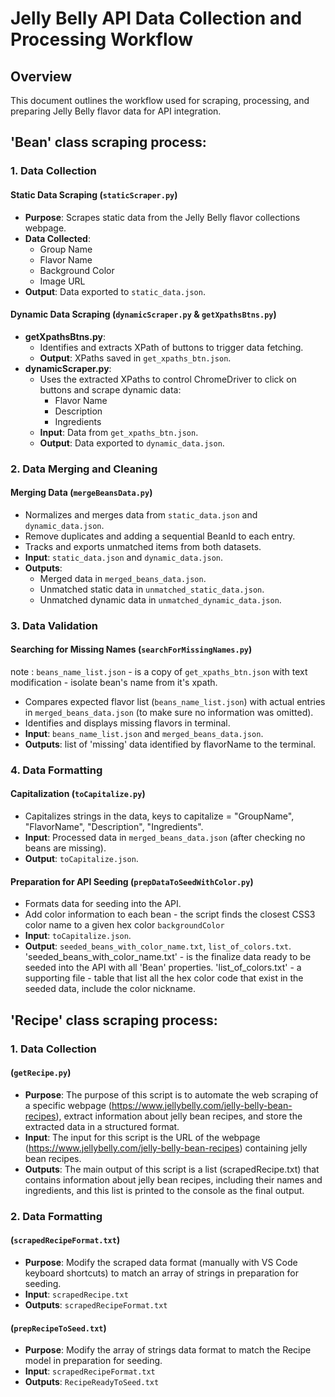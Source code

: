 # Jelly Belly API Data Collection and Processing Workflow

## Overview

This document outlines the workflow used for scraping, processing, and preparing Jelly Belly flavor data for API integration.

## 'Bean' class scraping process:

### 1. Data Collection

#### Static Data Scraping (`staticScraper.py`)

- **Purpose**: Scrapes static data from the Jelly Belly flavor collections webpage.
- **Data Collected**:
  - Group Name
  - Flavor Name
  - Background Color
  - Image URL
- **Output**: Data exported to `static_data.json`.

#### Dynamic Data Scraping (`dynamicScraper.py` & `getXpathsBtns.py`)

- **getXpathsBtns.py**:
  - Identifies and extracts XPath of buttons to trigger data fetching.
  - **Output**: XPaths saved in `get_xpaths_btn.json`.
- **dynamicScraper.py**:
  - Uses the extracted XPaths to control ChromeDriver to click on buttons and scrape dynamic data:
    - Flavor Name
    - Description
    - Ingredients
  - **Input**: Data from `get_xpaths_btn.json`.
  - **Output**: Data exported to `dynamic_data.json`.

### 2. Data Merging and Cleaning

#### Merging Data (`mergeBeansData.py`)

- Normalizes and merges data from `static_data.json` and `dynamic_data.json`.
- Remove duplicates and adding a sequential BeanId to each entry.
- Tracks and exports unmatched items from both datasets.
- **Input**: `static_data.json` and `dynamic_data.json`.
- **Outputs**:
  - Merged data in `merged_beans_data.json`.
  - Unmatched static data in `unmatched_static_data.json`.
  - Unmatched dynamic data in `unmatched_dynamic_data.json`.

### 3. Data Validation

#### Searching for Missing Names (`searchForMissingNames.py`)

note : `beans_name_list.json` - is a copy of `get_xpaths_btn.json` with text modification - isolate bean's name from it's xpath.

- Compares expected flavor list (`beans_name_list.json`) with actual entries in `merged_beans_data.json` (to make sure no information was omitted).
- Identifies and displays missing flavors in terminal.
- **Input**: `beans_name_list.json` and `merged_beans_data.json`.
- **Outputs**: list of 'missing' data identified by flavorName to the terminal.

### 4. Data Formatting

#### Capitalization (`toCapitalize.py`)

- Capitalizes strings in the data, keys to capitalize = "GroupName", "FlavorName", "Description", "Ingredients".
- **Input**: Processed data in `merged_beans_data.json` (after checking no beans are missing).
- **Output**: `toCapitalize.json`.

#### Preparation for API Seeding (`prepDataToSeedWithColor.py`)

- Formats data for seeding into the API.
- Add color information to each bean - the script finds the closest CSS3 color name to a given hex color `backgroundColor`
- **Input**: `toCapitalize.json`.
- **Output**: `seeded_beans_with_color_name.txt`, `list_of_colors.txt`.
  'seeded_beans_with_color_name.txt' - is the finalize data ready to be seeded into the API with all 'Bean' properties.
  'list_of_colors.txt' - a supporting file - table that list all the hex color code that exist in the seeded data, include the color nickname.

## 'Recipe' class scraping process:

### 1. Data Collection

#### (`getRecipe.py`)

- **Purpose**: The purpose of this script is to automate the web scraping of a specific webpage (https://www.jellybelly.com/jelly-belly-bean-recipes), extract information about jelly bean recipes, and store the extracted data in a structured format.
- **Input**: The input for this script is the URL of the webpage (https://www.jellybelly.com/jelly-belly-bean-recipes) containing jelly bean recipes.
- **Outputs**: The main output of this script is a list (scrapedRecipe.txt) that contains information about jelly bean recipes, including their names and ingredients, and this list is printed to the console as the final output.

### 2. Data Formatting

#### (`scrapedRecipeFormat.txt`)

- **Purpose**: Modify the scraped data format (manually with VS Code keyboard shortcuts) to match an array of strings in preparation for seeding.
- **Input**: `scrapedRecipe.txt`
- **Outputs**: `scrapedRecipeFormat.txt`

#### (`prepRecipeToSeed.txt`)

- **Purpose**: Modify the array of strings data format to match the Recipe model in preparation for seeding.
- **Input**: `scrapedRecipeFormat.txt`
- **Outputs**: `RecipeReadyToSeed.txt`
